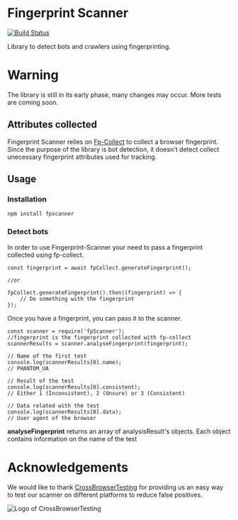 # Fingerprint Scanner
[![Build Status](https://travis-ci.org/antoinevastel/fpscanner.svg?branch=master)](https://travis-ci.org/antoinevastel/fpscanner)

Library to detect bots and crawlers using fingerprinting.

# Warning
The library is still in its early phase, many changes may occur.
More tests are coming soon.

## Attributes collected
Fingerprint Scanner relies on [Fp-Collect](https://github.com/antoinevastel/fp-collect) to collect a browser fingerprint.
Since the purpose of the library is bot detection, it doesn't detect collect 
unecessary fingerprint attributes used for tracking.

## Usage

### Installation

```
npm install fpscanner

```


### Detect bots

In order to use Fingerprint-Scanner your need to pass a fingerprint
collected using fp-collect.

```
const fingerprint = await fpCollect.generateFingerprint();

//or

fpCollect.generateFingerprint().then((fingerprint) => {
    // Do something with the fingerprint
});

```

Once you have a fingerprint, you can pass it to the scanner.

```
const scanner = require('fpScanner');
//fingerprint is the fingerprint collected with fp-collect
scannerResults = scanner.analyseFingerprint(fingerprint);

// Name of the first test
console.log(scannerResults[0].name); 
// PHANTOM_UA

// Result of the test
console.log(scannerResults[0].consistent);
// Either 1 (Inconsistent), 2 (Unsure) or 3 (Consistent)

// Data related with the test
console.log(scannerResults[0].data);
// User agent of the browser
```

**analyseFingerprint** returns an array of analysisResult's objects.
Each object contains information on the name of the test

# Acknowledgements
We would like to thank [CrossBrowserTesting](https://crossbrowsertesting.com) for providing us an easy way to test our scanner on different platforms to reduce false positives.

![Logo of CrossBrowserTesting](https://seeklogo.com/images/C/cross-browser-testing-logo-300E2AF44B-seeklogo.com.png)
